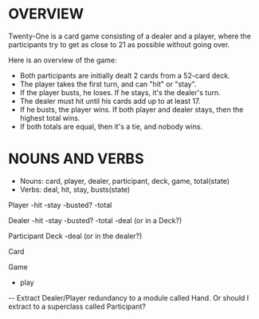 # OVERVIEW

Twenty-One is a card game consisting of a dealer and a player, where the participants try to get as close to 21 as possible without going over.

Here is an overview of the game:
- Both participants are initially dealt 2 cards from a 52-card deck.
- The player takes the first turn, and can "hit" or "stay".
- If the player busts, he loses. If he stays, it's the dealer's turn.
- The dealer must hit until his cards add up to at least 17.
- If he busts, the player wins. If both player and dealer stays, then the highest total wins.
- If both totals are equal, then it's a tie, and nobody wins.

# NOUNS AND VERBS
- Nouns: card, player, dealer, participant, deck, game, total(state)
- Verbs: deal, hit, stay, busts(state)

Player
-hit
-stay
-busted?
-total

Dealer
-hit
-stay
-busted?
-total
-deal (or in a Deck?)

Participant
Deck
-deal (or in the dealer?)

Card

Game
- play

-- Extract Dealer/Player redundancy to a module called Hand. Or should I extract
to a superclass called Participant?